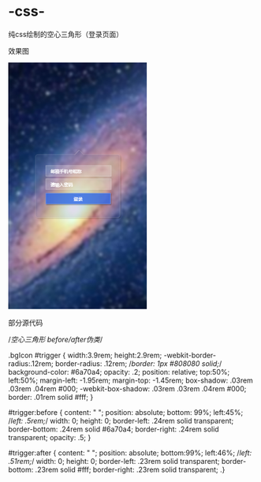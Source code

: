 # -css-

纯css绘制的空心三角形（登录页面）

效果图

![Alt text](https://github.com/lilyping/-css-/blob/master/bgTrigger/imgs/%E6%95%88%E6%9E%9C%E5%9B%BE.png)


部分源代码

/*空心三角形 before/after伪类*/


.bgIcon #trigger {
    width:3.9rem;
    height:2.9rem;
     -webkit-border-radius:.12rem;
     border-radius: .12rem;
     /*border: 1px #808080 solid;*/
     background-color: #6a70a4;
    opacity: .2;
    position: relative;
    top:50%;
    left:50%;
    margin-left: -1.95rem;
    margin-top: -1.45rem;
    box-shadow: .03rem .03rem .04rem #000;
    -webkit-box-shadow: .03rem .03rem .04rem #000;
    border: .01rem solid #fff;
     }
     
     

#trigger:before {
      content: " ";
     position: absolute;
      bottom: 99%;
      left:45%;
      /*left: .5rem;*/
      width: 0;
      height: 0;
      border-left: .24rem solid transparent;
      border-bottom: .24rem solid #6a70a4;
      border-right: .24rem solid transparent;
      opacity: .5;
     }

#trigger:after {
      content: " ";
      position: absolute;
      bottom:99%;
      left:46%;
      /*left: .51rem;*/
      width: 0;
     height: 0;
     border-left: .23rem solid transparent;
     border-bottom: .23rem solid #fff;
     border-right: .23rem solid transparent;
      .}

